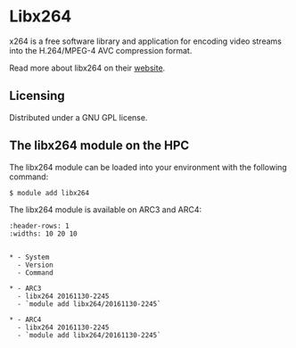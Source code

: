 # Libx264

x264 is a free software library and application for encoding video streams into the H.264/MPEG-4 AVC compression format.

Read more about libx264 on their [website](http://www.videolan.org/developers/x264.html).



## Licensing 

Distributed under a GNU GPL license.



## The libx264 module on the HPC

The libx264 module can be loaded into your environment with the following command:

```bash
$ module add libx264
```

The libx264 module is available on ARC3 and ARC4:

```{list-table}
:header-rows: 1
:widths: 10 20 10


* - System
  - Version
  - Command

* - ARC3
  - libx264 20161130-2245
  - `module add libx264/20161130-2245`

* - ARC4
  - libx264 20161130-2245
  - `module add libx264/20161130-2245`

```